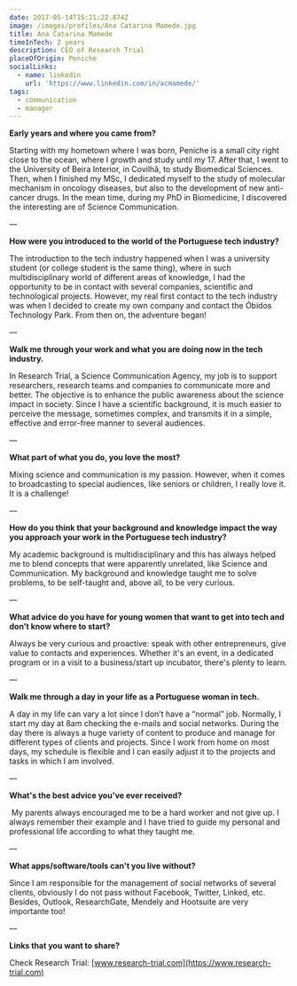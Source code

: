 ```yaml
---
date: 2017-05-14T15:21:22.874Z
image: /images/profiles/Ana Catarina Mamede.jpg
title: Ana Catarina Mamede
timeInTech: 2 years
description: CEO of Research Trial
placeOfOrigin: Peniche
socialLinks:
  - name: linkedin
    url: 'https://www.linkedin.com/in/acmamede/'
tags:
  - communication
  - manager
---
```

**Early years and where you
came from?**

Starting with my hometown where I was born, Peniche is a small city right close to the ocean, where I growth and study until my 17. After that, I went to the University of Beira Interior, in Covilhã, to study Biomedical Sciences. Then, when I finished my MSc, I dedicated myself to the study of molecular mechanism in oncology diseases, but also to the development of new anti-cancer drugs. In the mean time, during my PhD in Biomedicine, I discovered the interesting are of Science Communication.

—

**How were you introduced
to the world of the Portuguese tech industry?**

The introduction to the tech industry happened when I was a university student (or college student is the same thing), where in such multidisciplinary world of different areas of knowledge, I had the opportunity to be in contact with several companies, scientific and technological projects. However, my real first contact to the tech industry was when I decided to create my own company and contact the Óbidos Technology Park. From then on, the adventure began!

— 

**Walk me through your work
and what you are doing now in the tech industry.**

In Research Trial, a Science Communication Agency, my job is to support researchers, research teams and companies to communicate more and better. The objective is to enhance the public awareness about the science impact in society. Since I have a scientific background, it is much easier to perceive the message, sometimes complex, and transmits it in a simple, effective and error-free manner to several audiences.

—

**What part of what you do,
you love the most?**

Mixing science and communication is my passion. However, when it comes to broadcasting to special audiences, like seniors or children, I really love it. It is a challenge!

— 

**How do you think that your
background and knowledge impact the way you approach your work in the
Portuguese tech industry?**

My academic background is multidisciplinary and this has always helped me to blend concepts that were apparently unrelated, like Science and Communication. My background and knowledge taught me to solve problems, to be self-taught and, above all, to be very curious.

—

**What advice do you have
for young women that want to get into tech and don’t know where to start?**

Always be very curious and proactive: speak with other entrepreneurs, give value to contacts and experiences. Whether it's an event, in a dedicated program or in a visit to a business/start up incubator, there's plenty to learn.

— 

**Walk me through a day in
your life as a Portuguese woman in tech.**

A day in my life can vary a lot since I don’t have a “normal” job. Normally, I start my day at 8am checking the e-mails and social networks. During the day there is always a huge variety of content to produce and manage for different types of clients and projects. Since I work from home on most days, my schedule is flexible and I can easily adjust it to the projects and tasks in which I am involved.

—

**What's the best advice
you've ever received?**

 My parents always encouraged me to be a hard worker and not give up. I always remember their example and I have tried to guide my personal and professional life according to what they taught me.

—

**What apps/software/tools
can't you live without?**

Since I am responsible for the management of social networks of several clients, obviously I do not pass without Facebook, Twitter, Linked, etc. Besides, Outlook, ResearchGate, Mendely and Hootsuite are very importante too!

—

**Links that you want to share?**

Check Research Trial: [www.research-trial.com](https://www.research-trial.com)


